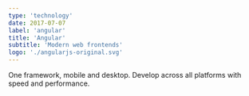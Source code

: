 ```yaml
---
type: 'technology'
date: 2017-07-07
label: 'angular'
title: 'Angular'
subtitle: 'Modern web frontends'
logo: './angularjs-original.svg'
---
```


One framework, mobile and desktop. Develop across all platforms
with speed and performance.
